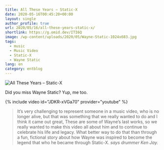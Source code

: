 ```yaml
---
title: All These Years – Static-X
date: 2020-05-16T00:45:20+00:00
layout: single
author_profile: true
url: 2020/05/16/all-these-years-static-x/
shortlink: https://g.omid.dev/ITI6Q
image: /wp-content/uploads/2020/05/Wayne-Static-1024x683.jpg
tags:
  - music
  - Music Video
  - Static-X
  - Wayne Static
lang: en
category: entblog
---
```

![All These Years – Static-X](/images/2020/05/Wayne-Static-1024x683.jpg)

Did you miss Wayne Static? Yup, me too.

{% include video id="JDKR-xVGa70" provider="youtube" %}

> It’s very challenging to represent someone in a music video, who is no longer alive, but that was something that we really wanted to do and I think it came out great, These are some of Wayne’s last works, so we really wanted to make this video all about him and to continue to celebrate his life and legacy. What better way to do that than through a fun, fictional story about how Wayne was inspired to become the legend that who he became through Static-X.
> <cite>says drummer Ken Jay.</cite>
